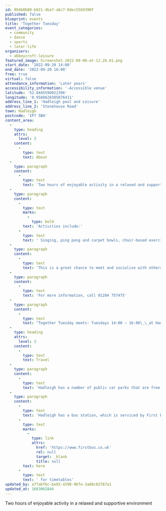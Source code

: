 ```yaml
---
id: 094b0b80-b021-4ba7-a6c7-0dec55b9390f
published: false
blueprint: events
title: 'Together Tuesday'
event_categories:
  - community
  - dance
  - sports
  - later-life
organisers:
  - abbeycroft-leisure
featured_image: Screenshot-2022-09-08-at-12.26.01.png
start_date: '2022-09-20 14:00'
end_date: '2022-09-20 16:00'
free: true
virtual: false
attendance_information: 'Later years'
accessibility_information: '-Accessible venue'
latitude: '52.0445590922396'
longitude: '0.9588628305076411'
address_line_1: 'Hadleigh pool and Leisure'
address_line_2: 'Stonehouse Road'
town: Hadleigh
postcode: 'IP7 5BH'
content_area:
  -
    type: heading
    attrs:
      level: 3
    content:
      -
        type: text
        text: About
  -
    type: paragraph
    content:
      -
        type: text
        text: 'Two hours of enjoyable activity in a relaxed and supportive environment.'
  -
    type: paragraph
    content:
      -
        type: text
        marks:
          -
            type: bold
        text: 'Activities include:'
      -
        type: text
        text: ' Singing, ping pong and carpet bowls, chair-based exercise, arts and crafts and much more.'
  -
    type: paragraph
    content:
      -
        type: text
        text: 'This is a great chance to meet and socialise with others while enjoying a cuppa and a biscuit.'
  -
    type: paragraph
    content:
      -
        type: text
        text: 'For more information, call 01284 757475'
  -
    type: paragraph
    content:
      -
        type: text
        text: "Together Tuesday meets: Tuesdays 14:00 – 16:00\_\_at Hadleigh Pool and Leisure"
  -
    type: heading
    attrs:
      level: 3
    content:
      -
        type: text
        text: Travel
  -
    type: paragraph
    content:
      -
        type: text
        text: 'Hadleigh has a number of public car parks that are free for up to 3 hours. The closest to the venue is Magdelen Road Car Park.'
  -
    type: paragraph
    content:
      -
        type: text
        text: 'Hadleigh has a bus station, which is serviced by First Bus, click '
      -
        type: text
        marks:
          -
            type: link
            attrs:
              href: 'https://www.firstbus.co.uk'
              rel: null
              target: _blank
              title: null
        text: here
      -
        type: text
        text: ' for timetables'
updated_by: a7fabfbc-be93-4390-9bfe-3a08c02f87a1
updated_at: 1663062844
---
```

Two hours of enjoyable activity in a relaxed and supportive environment